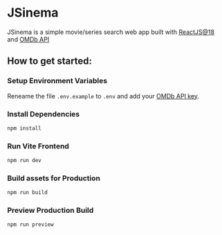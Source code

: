 # JSinema
JSinema is a simple movie/series search web app built with [ReactJS@18](https://18.react.dev/) and [OMDb API](https://www.omdbapi.com/)


## How to get started:

### Setup Environment Variables
Reneame the file `.env.example` to `.env` and add your [OMDb API key](https://www.omdbapi.com/apikey.aspx).

### Install Dependencies
```bash
npm install
```

### Run Vite Frontend
```bash
npm run dev
```

### Build assets for Production
```bash
npm run build
```

### Preview Production Build
```bash
npm run preview
```